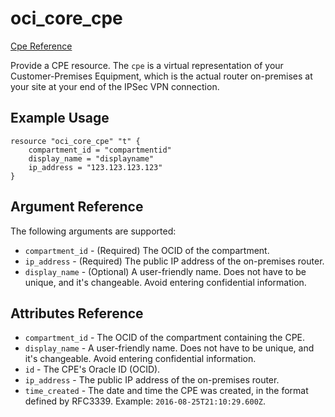 # oci\_core\_cpe

[Cpe Reference][ede04078]

  [ede04078]: https://docs.us-phoenix-1.oraclecloud.com/api/#/en/iaas/20160918/Cpe/ "CpeReference"

Provide a CPE resource. The `cpe` is a virtual representation of your Customer-Premises Equipment, which is the actual router on-premises at your site at your end of the IPSec VPN connection.

## Example Usage

```
resource "oci_core_cpe" "t" {
    compartment_id = "compartmentid"
    display_name = "displayname"
    ip_address = "123.123.123.123"
}
```

## Argument Reference

The following arguments are supported:

* `compartment_id` - (Required) The OCID of the compartment.
* `ip_address` - (Required) The public IP address of the on-premises router.
* `display_name` - (Optional) A user-friendly name. Does not have to be unique, and it's changeable. Avoid entering confidential information.

## Attributes Reference
* `compartment_id` - The OCID of the compartment containing the CPE.
* `display_name` - A user-friendly name. Does not have to be unique, and it's changeable. Avoid entering confidential information.
* `id` - The CPE's Oracle ID (OCID).
* `ip_address` - The public IP address of the on-premises router.
* `time_created` - The date and time the CPE was created, in the format defined by RFC3339. Example: `2016-08-25T21:10:29.600Z`.
